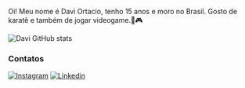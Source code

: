  Oi! Meu nome é Davi Ortacio, tenho 15 anos e moro no Brasil. Gosto de karatê e também de jogar videogame.🥋🎮

![Davi GitHub stats](https://github-readme-stats.vercel.app/api?username=DevDaviProgramador&show_icons=true&theme=tokyonight)

### Contatos

[![Instagram](	https://img.shields.io/badge/Instagram-E4405F?style=for-the-badge&logo=instagram&logoColor=white)](https://www.instagram.com/daviortacio/)
[![Linkedin](	https://img.shields.io/badge/LinkedIn-0077B5?style=for-the-badge&logo=linkedin&logoColor=white)](https://www.linkedin.com/in/davi-rodrigues-de-oliveira-ortacio-dos-santos-99b935259/)

